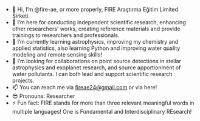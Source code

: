 - 👋 Hi, I’m @fire-ae, or more properly, FIRE Araştırma Eğitim Limited Şirketi.
- 🫡 I’m here for conducting independent scientific research, enhancing other researchers' works, creating reference materials and provide trainings to researchers and professionals.
- 🌱 I’m currently learning astrophysics, improving my chemistry and applied statistics, also learning Python and improving water quality modeling and remote sensing skills!
- 💞️ I’m looking for collaborations on point source detections in stellar astrophysics and exoplanet research, and source apportionment of water pollutants. I can both lead and support scientific research projects.
- 📫 You can reach me via fireae24@gmail.com or via here!
- 😎 Pronouns: Researcher
- ⚡ Fun fact: FIRE stands for more than three relevant meaningful words in multiple languages! One is Fundamental and Interdisciplinary REsearch!

<!---
fire-ae/fire-ae is a ✨ special ✨ repository because its `README.md` (this file) appears on your GitHub profile.
You can click the Preview link to take a look at your changes.
--->
